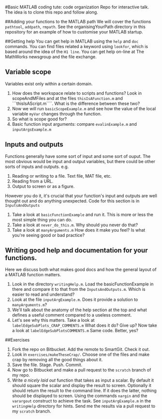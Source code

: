 #Basic MATLAB coding tute: code organization
Repo for interactive talk. The idea is to clone this repo and follow along.


##Adding your functions to the MATLAB path
We will cover the functions ```pathtool```, ```addpath```, ```rmpath```. See the organisingYourPath directory in this repository for an example of how to customise your MATLAB startup.


##Getting help 
You can get help in MATLAB using the ```help``` and ```doc``` commands. You can find files related a keyword using ```lookfor```, which is based around the idea 
of the ```H1 line```. You can get help on-line at The MathWorks newsgroup and the file exchange.


## Variable scope
Variables exist only within a certain domain. 

1. How does the workspace relate to scripts and functions? Look in scopeAndMFiles and at the files ```thisIsAFunction.m``` and ```thisIsAScript.m````. What 
is the difference between these two?
2. Now we will run ```basicScopeExample.m``` and see how the value of the local variable ```myVar``` changes through the function. 
3. So what is scope good for?
4. Basic function input arguments: compare ```evalinExample.m``` and  ```inputArgsExample.m```


## Inputs and outputs
Functions generally have some sort of input and some sort of ouput. The most obvious would be input and output variables, but there could be 
other sorts of inputs and outputs. e.g.

1. Reading or writing to a file. Text file, MAT file, etc. 
2. Reading from a URL.
3. Output to screen or as a figure. 

However you do it, it's crucial that your function's input and outputs are well thought out and do anything unexpected. Code for this section is in ```InputsAndOutputs```

1. Take a look at ```basicFunctionExample``` and run it. This is more or less the most simple thing you can do. 
2. Take a look at ```never_do_this.m```. Why should you never do that?
3. Take a look at ```manyArguments.m``` How does it make you feel? Is what you're seeing good or bad practice?


## Writing good help and documentation for your functions. 

Here we discuss both what makes good docs and how the general layout of a MATLAB function matters.

1. Look in the directory ```writingHelp.m```. Load the basicFunctionExample in there and compare it to that from the ```InputsAndOutputs.m```. Which is easier to read and understand?
2. Look at the file ```inputArgExample.m```. Does it provide a solution to ```manyArguments.m```?
3. We'll talk about the anatomy of the help section at the top and what defines a useful comment compared to a useless comment. 
4. Let's see why this matters. Take a look at ```labelEdgeSubPlots_CRAP_COMMENTS.m``` What does it do? Give up? Now take a look at ```labelEdgeSubPlotsCOMMENTS.m``` Same code. Better, yes? 


##Exercises
1. Fork the repo on Bitbucket. Add the remote to SmartGit. Check it out.
2. Look in ```exercises/makeTheseCrap/```. Choose one of the files and make crap by removing all the good things about it. 
3. Save the file. Stage. Push. Commit. 
4. Now go to Bitbucket and make a pull request to the ```scratch``` branch of my repo. 
5. Write *a nicely laid out* function that takes as input a scalar. By default it should square the scalar and display the result to screen. Optionally it should return the result to the command line. If it does the latter, nothing should be displayed to screen. Using the commands ```nargin``` and the ```varargout``` construct to achieve the task. See  ```inputArgExample.m``` in the ```writingHelp``` directory for hints. Send me the results via a pull request to my ```scratch``` branch.